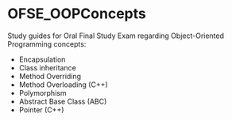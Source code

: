 # OFSE_OOPConcepts
Study guides for Oral Final Study Exam regarding Object-Oriented Programming concepts:
- Encapsulation
- Class inheritance
- Method Overriding
- Method Overloading (C++)
- Polymorphism
- Abstract Base Class (ABC)
- Pointer (C++)

